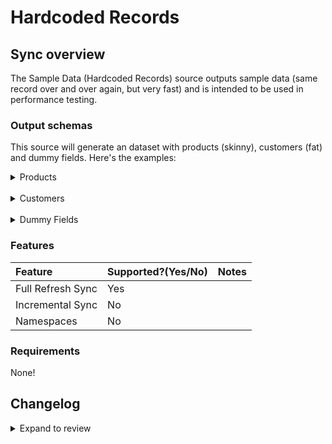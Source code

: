 # Hardcoded Records

## Sync overview

The Sample Data (Hardcoded Records) source outputs sample data (same record over and over again, but very fast) and is intended to be used in performance testing.

### Output schemas

This source will generate an dataset with products (skinny), customers (fat) and dummy fields. Here's the examples:

<details>
<summary>Products</summary>

```json
{
  "id": 1,
  "make": "Mazda",
  "model": "MX-5",
  "year": 2008,
  "price": 2869,
  "created_at": "2022-02-01T17:02:19+00:00",
  "updated_at": "2022-11-01T17:02:19+00:00"
}
```

</details>

<br />

<details>
<summary>Customers</summary>

```json
{
  "id": 6569096478909,
  "email": "test@test.com",
  "created_at": "2023-04-13T02:30:04-07:00",
  "updated_at": "2023-04-24T06:53:48-07:00",
  "first_name": "New Test",
  "last_name": "Customer",
  "orders_count": 0,
  "state": "disabled",
  "total_spent": 0.0,
  "last_order_id": null,
  "note": "updated_mon_24.04.2023",
  "verified_email": true,
  "multipass_identifier": null,
  "tax_exempt": false,
  "tags": "",
  "last_order_name": null,
  "currency": "USD",
  "phone": "+380639379992",
  "addresses": [
    {
      "id": 8092523135165,
      "customer_id": 6569096478909,
      "first_name": "New Test",
      "last_name": "Customer",
      "company": "Test Company",
      "address1": "My Best Accent",
      "address2": "",
      "city": "Fair Lawn",
      "province": "New Jersey",
      "country": "United States",
      "zip": "07410",
      "phone": "",
      "name": "New Test Customer",
      "province_code": "NJ",
      "country_code": "US",
      "country_name": "United States",
      "default": true
    }
  ],
  "accepts_marketing": true,
  "accepts_marketing_updated_at": "2023-04-13T02:30:04-07:00",
  "marketing_opt_in_level": "single_opt_in",
  "tax_exemptions": "[]",
  "email_marketing_consent": {
    "state": "subscribed",
    "opt_in_level": "single_opt_in",
    "consent_updated_at": "2023-04-13T02:30:04-07:00"
  },
  "sms_marketing_consent": {
    "state": "not_subscribed",
    "opt_in_level": "single_opt_in",
    "consent_updated_at": null,
    "consent_collected_from": "SHOPIFY"
  },
  "admin_graphql_api_id": "gid://shopify/Customer/6569096478909",
  "default_address": {
    "id": 8092523135165,
    "customer_id": 6569096478909,
    "first_name": "New Test",
    "last_name": "Customer",
    "company": "Test Company",
    "address1": "My Best Accent",
    "address2": "",
    "city": "Fair Lawn",
    "province": "New Jersey",
    "country": "United States",
    "zip": "07410",
    "phone": "",
    "name": "New Test Customer",
    "province_code": "NJ",
    "country_code": "US",
    "country_name": "United States",
    "default": true
  },
  "shop_url": "airbyte-integration-test"
}
```

</details>

<br />

<details>
<summary>Dummy Fields</summary>

```json
{
  "field1": "valuevaluevaluevaluevalue1",
  "field2": "valuevaluevaluevaluevalue1",
  "field3": "valuevaluevaluevaluevalue1",
  "field4": "valuevaluevaluevaluevalue1",
  "field5": "valuevaluevaluevaluevalue1"
}
```

</details>

### Features

| Feature           | Supported?\(Yes/No\) | Notes |
|:------------------|:---------------------|:------|
| Full Refresh Sync | Yes                  |       |
| Incremental Sync  | No                   |       |
| Namespaces        | No                   |       |


### Requirements

None!

## Changelog

<details>
  <summary>Expand to review</summary>

| Version | Date       | Pull Request                                             | Subject                  |
|:--------|:-----------|:---------------------------------------------------------|:-------------------------|
| 0.0.14 | 2024-09-28 | [46200](https://github.com/airbytehq/airbyte/pull/46200) | Update dependencies |
| 0.0.13 | 2024-09-21 | [45756](https://github.com/airbytehq/airbyte/pull/45756) | Update dependencies |
| 0.0.12 | 2024-09-14 | [45496](https://github.com/airbytehq/airbyte/pull/45496) | Update dependencies |
| 0.0.11 | 2024-09-07 | [45280](https://github.com/airbytehq/airbyte/pull/45280) | Update dependencies |
| 0.0.10 | 2024-09-03 | [45097](https://github.com/airbytehq/airbyte/pull/45097) | Update CDK version to ^5 |
| 0.0.9 | 2024-08-31 | [45003](https://github.com/airbytehq/airbyte/pull/45003) | Update dependencies |
| 0.0.8 | 2024-08-24 | [44630](https://github.com/airbytehq/airbyte/pull/44630) | Update dependencies |
| 0.0.7 | 2024-08-17 | [44331](https://github.com/airbytehq/airbyte/pull/44331) | Update dependencies |
| 0.0.6 | 2024-08-12 | [43823](https://github.com/airbytehq/airbyte/pull/43823) | Update dependencies |
| 0.0.5 | 2024-08-10 | [43645](https://github.com/airbytehq/airbyte/pull/43645) | Update dependencies |
| 0.0.4 | 2024-08-03 | [43244](https://github.com/airbytehq/airbyte/pull/43244) | Update dependencies |
| 0.0.3 | 2024-07-29 | [42850](https://github.com/airbytehq/airbyte/pull/42850) | Update Airbyte CDK to v4 |
| 0.0.2 | 2024-07-27 | [42828](https://github.com/airbytehq/airbyte/pull/42828) | Update dependencies |
| 0.0.1 | 2024-07-23 | [42434](https://github.com/airbytehq/airbyte/pull/42434) | Initial Release |

</details>
